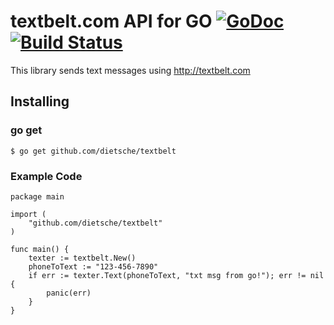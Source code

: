 textbelt.com API for GO  [![GoDoc](https://godoc.org/github.com/dietsche/textbelt?status.png)](https://godoc.org/github.com/dietsche/textbelt) [![Build Status](https://travis-ci.org/dietsche/textbelt.svg)](https://travis-ci.org/dietsche/textbelt)
==================

This library sends text messages using http://textbelt.com

## Installing

### go get
    $ go get github.com/dietsche/textbelt

### Example Code
    package main
    
    import (
        "github.com/dietsche/textbelt"
    )
    
    func main() {
        texter := textbelt.New()
        phoneToText := "123-456-7890"
        if err := texter.Text(phoneToText, "txt msg from go!"); err != nil {
            panic(err)
        }
    }
